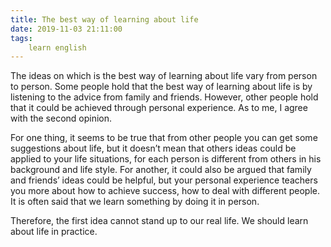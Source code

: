```yaml
---
title: The best way of learning about life
date: 2019-11-03 21:11:00
tags:
    learn english
---
```

The ideas on which is the best way of learning
about life vary from person to person. Some people hold that the best way of
learning about life is by listening to the advice from family and friends.
However, other people hold that it could be achieved through personal
experience. As to me, I agree with the second opinion.

For one thing, it seems to be true that from
other people you can get some suggestions about life, but it doesn’t mean that
others ideas could be applied to your life situations, for each person is
different from others in his background and life style. For another, it could
also be argued that family and friends’ ideas could be helpful, but your
personal experience teachers you more about how to achieve success, how to deal
with different people. It is often said that we learn something by doing it in
person.

Therefore, the first idea cannot stand up to
our real life. We should learn about life in practice.